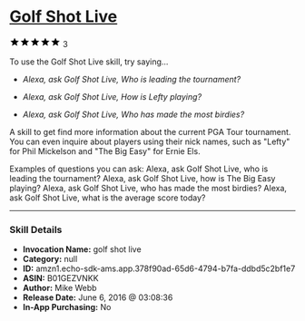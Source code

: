 # [Golf Shot Live](http://alexa.amazon.com/#skills/amzn1.echo-sdk-ams.app.378f90ad-65d6-4794-b7fa-ddbd5c2bf1e7)
![5 stars](../../images/ic_star_black_18dp_1x.png)![5 stars](../../images/ic_star_black_18dp_1x.png)![5 stars](../../images/ic_star_black_18dp_1x.png)![5 stars](../../images/ic_star_black_18dp_1x.png)![5 stars](../../images/ic_star_black_18dp_1x.png) 3

To use the Golf Shot Live skill, try saying...

* *Alexa, ask Golf Shot Live, Who is leading the tournament?*

* *Alexa, ask Golf Shot Live, How is Lefty playing?*

* *Alexa, ask Golf Shot Live, Who has made the most birdies?*

A skill to get find more information about the current PGA Tour tournament. You can even inquire about players using their nick names, such as "Lefty" for Phil Mickelson and "The Big Easy" for Ernie Els.

Examples of questions you can ask:
Alexa, ask Golf Shot Live, who is leading the tournament?
Alexa, ask Golf Shot Live, how is The Big Easy playing?
Alexa, ask Golf Shot Live, who has made the most birdies?
Alexa, ask Golf Shot Live, what is the average score today?

***

### Skill Details

* **Invocation Name:** golf shot live
* **Category:** null
* **ID:** amzn1.echo-sdk-ams.app.378f90ad-65d6-4794-b7fa-ddbd5c2bf1e7
* **ASIN:** B01GEZVNKK
* **Author:** Mike Webb
* **Release Date:** June 6, 2016 @ 03:08:36
* **In-App Purchasing:** No
